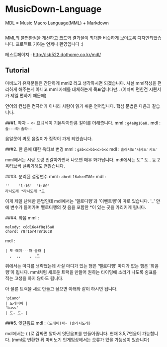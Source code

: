 # MusicDown-Language
MDL = Music Macro Language(MML) + Markdown

----------

MML의 불편한점을 개선하고 코드와 결과물이 최대한 비슷하게 보이도록 디자인되었습니다.
프로젝트 기여는 언제나 환영입니다 :)

테스트페이지 : http://lsb522.dothome.co.kr/mdl/



## Tutorial

마비노기 유저분들은 간단하게 mml2 라고 생각하시면 되겠습니다.
사실 mml작성을 편리하게 해주는게 아니고 mml 자체를 대체하는게 목표입니다만.. (어차피 편한건 시퀸서가 제일 편하기 때문에)

언어의 컨셉은 컴퓨터가 아니라 사람이 읽기 쉬운 언어입니다.
핵심 문법은 다음과 같습니다.

###1. 박자
`-` <- 요녀석이 기본박자만큼 길이를 더해줍니다.
mml : `g4a8g16a8.`
mdl : `솔---라-솔라--`

음알못이 봐도 음길이가 짐작이 가게 되었습니다.

###2. 한 음에 대한 옥타브 변경
mml : `gab<c>bb<c>b<c`
mdl : `솔라시도'시시도'시도'`

mml에서는 시랑 도랑 번갈아가면서 나오면 매우 화가납니다.
mdl에서는 도'' 도.. 등 2옥타브씩 널뛰기해도 괜찮습니다.

###3. 분리된 설정변수
mml : `abcdL16abcdT80c`
mdl :

    ''    'l:16'  't:80'
    라시도레 *라시도레 *도
이게 제일 난해한 문법인데 mdl에서는 '멜로디행'과 '이벤트행'이 따로 있습니다.
'_' 안에 변수가 들어가며 멜로디행의 첫 음을 포함한 *이 있는 곳을 가리키게 됩니다.

###4. 화음
mml :

    melody: c8d16e4f8g16a8
    chord: r8r16r4r8r16c8
mdl :

    | 도-레미---파-솔라 |
      ,  ,,    , ,도
위에서는 마디를 생략했는데 사실 마디가 있는 행은 '멜로디행' 마디가 없는 행은 '화음행'이 됩니다. mml처럼 새로운 트랙을 만들어 원하는 타이밍에 소리가 나도록 쉼표를 적는 고생을 하지 않아도 됩니다.

아 물론 트랙을 새로 만들고 싶으면 아래와 같이 하시면 됩니다.

    'piano'
    | 도레미파 |
    'bass'
    | 도- 도- |

###5. 잇단음표
mdl : `(도레미)파- (솔라시도레)`

mdl에서는 ( )로 감싸면 알아서 잇단음표를 만들어줍니다.
현재 3,5,7연음이 가능합니다.
(mml로 변환한 뒤 마비노기 인게임상에서는 오류가 있을 가능성이 있습니다)
